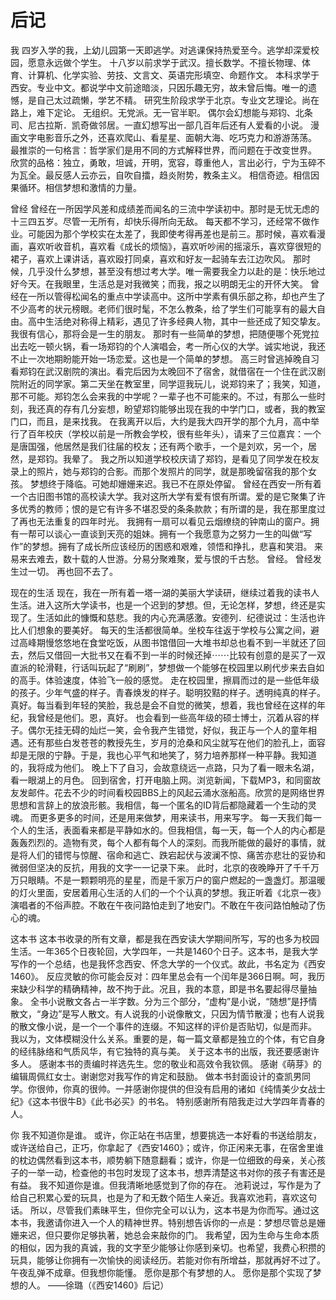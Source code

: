 # 后记


我 
四岁入学的我，上幼儿园第一天即逃学。对逃课保持热爱至今。逃学却深爱校园，愿意永远做个学生。 
十八岁以前求学于武汉。擅长数学。不擅长物理、体育、计算机、化学实验、劳技、文言文、英语完形填空、命题作文。 
本科求学于西安。专业中文。都说学中文前途暗淡，只因乐趣无穷，故未曾后悔。唯一的遗憾，是自己太过疏懒，学艺不精。 
研究生阶段求学于北京。专业文艺理论。尚在路上，难下定论。 
无组织。无党派。无一官半职。 
偶尔会幻想能与郑钧、北条司、尼古拉斯．凯奇做邻居。一直幻想写出一部几百年后还有人爱看的小说。 
漫画文字电影音乐之外，还喜欢爬山、看星星、面朝大海、吃巧克力和游游荡荡。 
最推崇的一句格言：哲学家们是用不同的方式解释世界，而问题在于改变世界。 
欣赏的品格：独立，勇敢，坦诚，开明，宽容，尊重他人，言出必行，宁为玉碎不为瓦全。最反感人云亦云，自吹自擂，趋炎附势，教条主义。 
相信奇迹。相信因果循环。相信梦想和激情的力量。 

曾经 
曾经在一所因学风差和成绩差而闻名的三流中学读初中。那时是无忧无虑的十三四五岁。尽管一无所有，却快乐得所向无敌。 
每天都不学习，还经常不做作业。可能因为那个学校实在太差了，我即使考得再差也是前三。那时候，喜欢看漫画，喜欢听收音机，喜欢看《成长的烦恼》，喜欢听吵闹的摇滚乐，喜欢穿很短的裙子，喜欢上课讲话，喜欢殴打同桌，喜欢和好友一起骑车去江边吹风。 
那时候，几乎没什么梦想，甚至没有想过考大学。唯一需要我全力以赴的是：快乐地过好今天。在我眼里，生活总是对我微笑；而我，报之以明朗无尘的开怀大笑。 
曾经在一所以管得松闻名的重点中学读高中。这所中学素有俱乐部之称，却也产生了不少高考的状元榜眼。老师们很时髦，不怎么教条，给了学生们可能享有的最大自由。高中生活绝对称得上精彩，遇见了许多经典人物，其中一些还成了知交挚友。我很有信心，那将会是一生的朋友。 
那时有一些简单的梦想，把随便哪个死党拉出去吃一顿火锅，看一场郑钧的个人演唱会，考一所心仪的大学。诚实地说，我还不止一次地期盼能开始一场恋爱。这也是一个简单的梦想。 
高三时曾逃掉晚自习看郑钧在武汉剧院的演出。看完后因为太晚回不了宿舍，就借宿在一个住在武汉剧院附近的同学家。第二天坐在教室里，同学逗我玩儿，说郑钧来了；我笑，知道，那不可能。郑钧怎么会来我的中学呢？一辈子也不可能来的。不过，有那么一些时刻，我还真的存有几分妄想，盼望郑钧能够出现在我的中学门口，或者，我的教室门口，而且，是来找我。 
在我离开以后，大约是我大四开学的那个九月，高中举行了百年校庆（学校以前是一所教会学校，很有些年头），请来了三位嘉宾：一个是唐国强，他居然是我们往届的校友；还有两个歌手，一个是刘欢，另一个，居然，是郑钧。我晕了。 
我之所以知道学校校庆请了郑钧，是看见了同学发在校友录上的照片，她与郑钧的合影。而那个发照片的同学，就是那晚留宿我的那个女孩。 
梦想终于降临。可她却姗姗来迟。我已不在原处停留。 
曾经在西安一所有着一个古旧图书馆的高校读大学。我对这所大学有爱有恨有所谓。爱的是它聚集了许多优秀的教师；恨的是它有许多不堪忍受的条条款款；有所谓的是，我在那里度过了再也无法重复的四年时光。 
我拥有一扇可以看见云烟缭绕的钟南山的窗户。拥有一帮可以谈心一直谈到天亮的姐妹。拥有一个我愿意为之努力一生的叫做“写作”的梦想。拥有了成长所应该经历的困惑和艰难，领悟和挣扎，悲喜和笑泪。 
来易来去难去，数十载的人世游。分易分聚难聚，爱与恨的千古愁。 
曾经。 
曾经发生过一切。 
再也回不去了。 

现在的生活 
现在，我在一所有着一塔一湖的美丽大学读研，继续过着我的读书人生活。进入这所大学读书，也是一个迟到的梦想。但，无论怎样，梦想，终还是实现了。生活如此的慷慨和慈悲。我的内心充满感激。安德列．纪德说过：生活也许比人们想象的要美好。 
每天的生活都很简单。坐校车往返于学校与公寓之间，避过高峰期慢悠悠地在食堂吃饭，从图书馆借回一大堆书却总也看不到一半就还了回去，然后又借回一大批书又在看不到一半的时候还掉⋯⋯比较有创意的是买了一双直派的轮滑鞋，行话叫玩起了“刷刷”，梦想做一个能够在校园里以刷代步来去自如的高手。体验速度，体验飞一般的感觉。 
走在校园里，擦肩而过的是一些低年级的孩子。少年气盛的样子。青春焕发的样子。聪明狡黠的样子。透明纯真的样子。真好。每当看到年轻的笑脸，我总是会不自觉的微笑，想着，我也曾经在这样的年纪，我曾经是他们。恩，真好。 
也会看到一些高年级的硕士博士，沉着从容的样子。偶尔无挂无碍的灿烂一笑，会令我产生错觉，好似，我正与一个人的童年相遇。还有那些白发苍苍的教授先生，岁月的沧桑和风尘就写在他们的脸孔上，面容却是无限的宁静。于是，我也心平气和地笑了，努力培养那样一种平静。我知道的，我将成为他们。 
晚上下了自习，会故意绕远一点路，只为了看一眼未名湖，看一眼湖上的月色。 
回到宿舍，打开电脑上网。浏览新闻，下载MP3，和同窗故友发邮件。花去不少的时间看校园BBS上的风起云涌水涨船高。欣赏的是网络世界思想和言辞上的放浪形骸。我相信，每一个匿名的ID背后都隐藏着一个生动的灵魂。 
而更多更多的时间，还是用来做梦，用来读书，用来写字。 
每一天我们每一个人的生活，表面看来都是平静如水的。但我相信，每一天，每一个人的内心都是轰轰烈烈的。造物有灵，每个人都有每个人的深刻。而我所能做的最好的事情，就是将人们的错愕与惊醒、宿命和逃亡、跌宕起伏与波澜不惊、痛苦亦悲壮的妥协和微弱但坚决的反抗，用我的文字一一记录下来。 
此时，北京的夜晚睁开了千千万万只眼睛。不是一颗颗明亮的星星，而是千家万户的窗户燃起的一盏盏灯。那温暖的灯火里面，安居着用心生活的人们的一个个认真的梦想。我正听着《北京一夜》演唱者的不俗声腔。不敢在午夜问路怕走到了地安门。不敢在午夜问路怕触动了伤心的魂。 

这本书 
这本书收录的所有文章，都是我在西安读大学期间所写，写的也多为校园生活。一年365个日夜轮回，大学四年，一共是1460个日子。这本书，是我大学写作的一个总结，也是我怀念西安、怀念大学的一个仪式。故此，书名定为《西安1460》。 
反应灵敏的你可能会反对：四年里总会有一个闰年是366日啊。呵，我历来缺少科学的精确精神，故不拘于此。况且，我的本意，即是书名要起得尽量抽象。 
全书小说散文各占一半字数。分为三个部分，“虚构”是小说，“随想”是抒情散文，“身边”是写人散文。有人说我的小说像散文，只因为情节散漫；也有人说我的散文像小说，是一个一个事件的连缀。不知这样的评价是否贴切，似是而非。 
我以为，文体模糊没什么关系。重要的是，每一篇文章都是独立的个体，有它自身的经纬脉络和气质风华，有它独特的真与美。 
关于这本书的出版，我还要感谢许多人。 
感谢本书的责编时祥选先生。您的敬业和高效令我钦佩。 
感谢《萌芽》的编辑周佩红女士。谢谢您对我写作的肯定和鼓励。 
做本书封面设计的查凯男同学。你很帅，你真的很帅。一并感谢你提供的但没有启用的诸如《纯情美少女战士纪》《这本书很牛B》《此书必买》的书名。 
特别感谢所有陪我走过大学四年青春的人。 

你 
我不知道你是谁。 
或许，你正站在书店里，想要挑选一本好看的书送给朋友，或许送给自己，正巧，你拿起了《西安1460》；或许，你正闲来无事，在宿舍里谁的枕边偶然看到这本书，顺势躺下随意翻看；或许，你是一位细致的母亲，关心孩子的一举一动，检查他的书包时发现了这本书，想弄清楚这书对你的孩子有害还是有益。 
我不知道你是谁。但我清晰地感觉到了你的存在。 
池莉说过，写作是为了给自己积累心爱的玩具，也是为了和无数个陌生人亲近。我喜欢池莉，喜欢这句话。 
所以，尽管我们素昧平生，但你完全可以认为，这本书是为你而写。通过这本书，我邀请你进入一个人的精神世界。特别想告诉你的一点是：梦想尽管总是姗姗来迟，但只要你足够执著，她总会来敲你的门。 
我希望，因为生命与生命本质的相似，因为我的真诚，我的文字至少能够让你感到亲切。也希望，我费心积攒的玩具，能够让你拥有一次愉快的阅读经历。若能对你有所增益，那就再好不过了。 
午夜乱弹不成章。但我想你能懂。 
愿你是那个有梦想的人。 
愿你是那个实现了梦想的人。 
——徐璐（《西安1460》后记） 